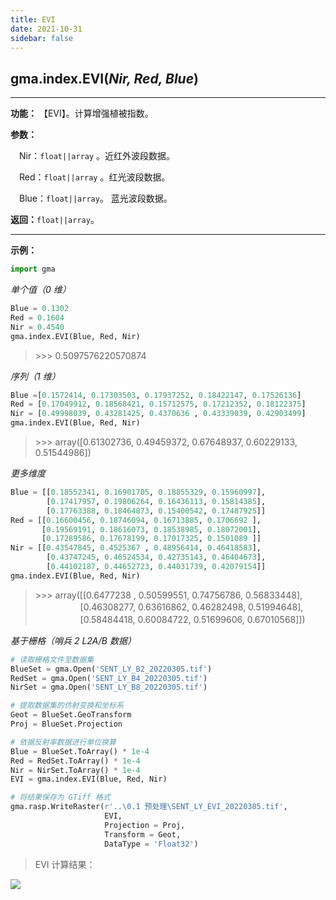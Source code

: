 ```yaml
---
title: EVI
date: 2021-10-31
sidebar: false
---
```


## gma.index.**EVI**(*Nir, Red, Blue*)

---

**功能：** 【EVI】。计算增强植被指数。

**参数：**

&emsp;Nir：`float||array` 。近红外波段数据。

&emsp;Red：`float||array` 。红光波段数据。

&emsp;Blue：`float||array`。 蓝光波段数据。

**返回：**`float||array`。

---
**示例：**
```python
import gma
```
*单个值（0 维）*
```python
Blue = 0.1302
Red = 0.1604
Nir = 0.4540
gma.index.EVI(Blue, Red, Nir)
```
> \>>> 0.5097576220570874

*序列（1 维）*

```python
Blue =[0.1572414, 0.17303503, 0.17937252, 0.18422147, 0.17526136]
Red = [0.17049912, 0.18568421, 0.15712575, 0.17212352, 0.18122375]
Nir = [0.49998039, 0.43281425, 0.4370636 , 0.43339039, 0.42903499]
gma.index.EVI(Blue, Red, Nir)
```
> \>>> array([0.61302736, 0.49459372, 0.67648937, 0.60229133, 0.51544986])

*更多维度*
```python
Blue = [[0.18552341, 0.16901705, 0.18855329, 0.15960997],
        [0.17417957, 0.19806264, 0.16436113, 0.15814385],
        [0.17763388, 0.18464873, 0.15400542, 0.17487925]]
Red = [[0.16600456, 0.18746094, 0.16713885, 0.1706692 ],
       [0.19569191, 0.18616073, 0.18538985, 0.18072001],
       [0.17289586, 0.17678199, 0.17017325, 0.1501089 ]]
Nir = [[0.43547845, 0.4525367 , 0.48956414, 0.46418583],
        [0.43747245, 0.46524534, 0.42735143, 0.46404673],
        [0.44102187, 0.44652723, 0.44031739, 0.42079154]]
gma.index.EVI(Blue, Red, Nir)
```
> \>>> array([[0.6477238 , 0.50599551, 0.74756786, 0.56833448],<br>
> 　 　 　 　 [0.46308277, 0.63616862, 0.46282498, 0.51994648],<br>
> 　 　 　 　 [0.58484418, 0.60084722, 0.51699606, 0.67010568]])

*基于栅格（哨兵 2 L2A/B 数据）*
```python
# 读取栅格文件至数据集
BlueSet = gma.Open('SENT_LY_B2_20220305.tif')
RedSet = gma.Open('SENT_LY_B4_20220305.tif')
NirSet = gma.Open('SENT_LY_B8_20220305.tif')

# 提取数据集的仿射变换和坐标系
Geot = BlueSet.GeoTransform
Proj = BlueSet.Projection

# 依据反射率数据进行单位换算
Blue = BlueSet.ToArray() * 1e-4
Red = RedSet.ToArray() * 1e-4
Nir = NirSet.ToArray() * 1e-4
EVI = gma.index.EVI(Blue, Red, Nir)

# 将结果保存为 GTiff 格式
gma.rasp.WriteRaster(r'..\0.1 预处理\SENT_LY_EVI_20220305.tif', 
                     EVI, 
                     Projection = Proj, 
                     Transform = Geot,
                     DataType = 'Float32')
```
> EVI 计算结果：

![](/index/EVI.webp)

